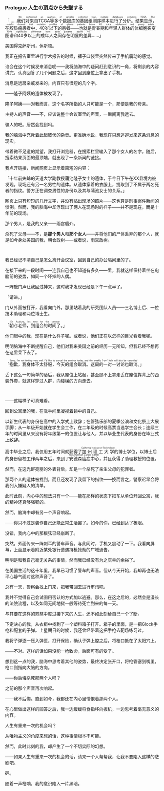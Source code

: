### Prologue 人生の頂点から失墜する

「……<ruby>我们对来自TCGA等多个数据库的基因组测序样本进行了分析。结果显示，在胶质瘤患者中，40岁以下的患者——也就是青春期和年轻人群体的体细胞突变图谱和40岁以上的成年人之间存在明显的差异<rt>We performed an analysis of samples collected from multiple databases including TCGA. The results showed that mutation profiles of glioma patients below 40, a.k.a. adolescent and young adults have significant difference from adult patients above 40</rt></ruby>……」

美国得克萨斯州，休斯顿。

我正在报告室里进行学术报告的时候，裤子口袋里突然传来了手机震动的感觉。

谁会在这个时候发来消息呢——我将脑海中的疑问赶到意识的一角，将剩余的内容讲完，认真回答了几个问题之后，这才回到座位上拿出了手机。

消息是远房亲戚发来的，内容只有很短的几个字。

——隆子阿姨的遗体被发现了。

隆子阿姨——对我而言，这个名字所指的人只可能是一个，那便是我的母亲。

主持人的声音——不，应该说整个会议室里的声音，一瞬间离我远去。

骗人的吧。居然会找到吗。

我的脑海中充斥着此起彼伏的杂音。更准确地说，我现在只想逃避发来这条消息的现实。

带着微不足道的期望，我打开浏览器，在搜索栏里输入了那个女人的名字。随后，搜索结果页面的最顶端，就出现了一条新闻的链接。

我点开链接，新闻网页上显示着简短的内容：

「十年前失踪的天道大学副教授蒲池隆子女士的遗体，于今日下午在XX县境内被发现。现场还有另一名男性的遗体。从遗体穿着的衣服上，提取到了不属于两名死者的指纹。警方正在调查男性的身份以及其与蒲池女士的关系。」

网页上只有短短的几行文字，并没有贴出现场的照片——这也算是刑事案件新闻的惯例。然而，我的脑海中却浮现出了两人在现场时的样子——并不是现在，而是十年前的现场。

那个男人，是我的父亲——雨宫启介。

杀死了父母——不，是**那个男人**和**那个女人**——并将他们的尸体丢弃的那个人，就是如今身处美国的我，朝仓政树——或者说，雨宫政树。

&emsp;

我已经记不清自己是怎么离开会议室，回到自己的办公隔间里的了。

在接下来的一段时间——连我自己也不知道有多久——里，我就这样保持着坐在电脑前的姿势，如同一个坏掉的人偶。

一阵敲门声让我回过神来，这时我才发现已经是下午一点半了。

「请进。」

门从外面被打开，我看向门外，那里站着我的研究团队人员——三名博士后、一位技术助理和两位博士生。

「<ruby>朝仓老师，到组会的时间了<rt>Dr. Asakura, It's time for the seminar</rt></ruby>。」

他们眼中的我，现在是什么样子呢。或者说，他们正在以怎样的目光看着我呢。

明明脑海中不断提醒自己，他们对我来美国之前的经历一无所知，但我已经不想再在这里呆下去了。

「<ruby>抱歉，我身体不太舒服，今天的组会取消。这周的一对一讨论也取消<rt>Sorry, I'm not feeling very well. I'd like to cancel the seminar today, and the weekly 1-on-1 talk will also be cancelled</rt></ruby>。」

丢下这么一句简单的话后，我从座位上站起，甚至顾不上拿走丢在座位靠背上的西装外套，就这样穿过人群，向楼梯的方向走去。

&emsp;

——这幅样子可真难看。

回到公寓里的我，在洗手间里凝视着镜中的自己。

以新生代表的身份在高中的入学式上致辞；在管弦乐部的夏季公演和文化祭上大展手脚；从一年级开始就在学生会工作，在二年级的时候高票当选学生会长；连续三年的时间里从来没有将年级第一的位置让与他人，并以毕业生代表的身份在毕业式上致辞。

高中毕业之后，我仅用五年时间就获得了<ruby>加州理工大学<rt>California Institute of Technology</rt></ruby>的博士学位，以博士后的身份留校工作两年之后，来到了<ruby>安德森癌症中心<rt>Md Anderson Cancer Center</rt></ruby>，并且获得了助理教授的位置。

然而，在这光鲜亮丽的外表背后，却是一个杀死了亲生父母的犯罪者。

那两个人的遗体被找到，而且还发现了我留下的指纹——换而言之，警察迟早会将我列入嫌疑人的清单。

此时此刻，内心中的想法只有一个——能在那样的状态下把车从单位开回公寓，我的精神还真够强韧的。

然而，脑海中却有另一个声音响起。

——你只不过是装作自己还能正常生活罢了。如今的你，已经到达了极限。

没错，我内心中的那根弦已经崩断了。

突然，外面传来一阵刺耳的警车声音。与此同时，手机又震动了一下。我看向屏幕，上面显示着附近某处银行遭遇持枪抢劫的广域通告。

明明是和我自己毫无关系的事情，然而我已经没有为之庆幸的余裕了。

在美国生活的这十年里，我早已习惯了警车的声音。但从今天开始，我却再也无法平心静气面对这种声音了。

总有一天，警察会找上门来，把我带回去进行审讯吧。

我并不觉得自己会试图用否认的方式加以逃避。那么，在这之后的，必然会是漫长的法院流程，以及如同无间地狱一般等待死亡到来的每一天。

与其要在这样的煎熬中度过接下来的人生，还不如此刻给自己一个了断。

下定决心的我，从衣柜中找到了一个塑料箱子打开。箱子的里面，是一把Glock手枪和配套的子弹。上星期日的时候，我还曾经带着这把手枪去靶场练习过。

我将子弹逐一压入弹匣，打开保险，确认子弹上膛之后，将枪口抵在了太阳穴上。

——不对。这样的话如果没能一枪致命，后面可有的受了。

想到这一点的我，脑海中思考着其他的姿势，最终决定张开口，将枪管塞到嘴里，枪口则指向大脑的方向。

——你后悔杀死那两个人吗？

之前的那个声音再次响起。

——我不后悔。直到如今，我都还在内心里憎恨着那两个人。

在心里做出这样的回答之后，我一边缓缓将食指移向扳机，一边思考着毫无意义的内容。

人生有重来一次的机会吗？

从唯物主义的角度来想的话，这种事情根本不可能。

然而，此时此刻的我，却产生了一个不切实际的幻想。

——如果人生有重来一次的机会的话，请来一个人帮帮我，让我不要陷入这样的悲剧吧。

砰。

随着一声枪响，我的意识陷入一片黑暗。


